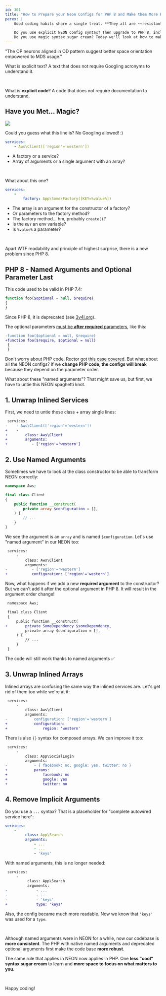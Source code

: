 ```yaml
---
id: 301
title: "How to Prepare your Neon Configs for PHP 8 and Make them More Readable"
perex: |
    Good coding habits share a single treat. **They all are ~~resistant~~ fluid to future changes**. You don't have to change them when new packages or PHP is released. One of them is explicit code.

    Do you use explicit NEON config syntax? Then upgrade to PHP 8, including deprecations, will not touch you.
    Do you use magic syntax sugar cream? Today we'll look at how to make it right.
---
```


"The OP neurons aligned in OD pattern suggest better space orientation empowered to MDS usage."

What is explicit text? A text that does not require Googling acronyms to understand it.

<br>

What is **explicit code**? A code that does not require documentation to understand.

## Have you Met... Magic?

<img src="https://imgs.xkcd.com/comics/tar.png" class="mt-4 mb-5">

Could you guess what this line is? No Googling allowed! :)

```yaml
services:
    - Aws\Client(['region'='western'])
```

- A factory or a service?
- Array of arguments or a single argument with an array?

<br>

What about this one?

```yaml
services:
    -
        factory: App\Some\Factory([KEY=%value%])
```

- The array is an argument for the constructor of a factory?
- Or parameters to the factory method?
- The factory method... hm, probably `create()`?
- Is the `KEY` an env variable?
- Is `%value%` a parameter?

<br>

Apart WTF readability and principle of highest surprise, there is a new problem since PHP 8.

## PHP 8 - Named Arguments and Optional Parameter Last

This code used to be valid in PHP 7.4:

```php
function foo($optional = null, $require)
{
}
```

Since PHP 8, it is deprecated (see [3v4l.org](https://3v4l.org/PRo9Y)).

The optional parameters [must be **after required** parameters](https://php.watch/versions/8.0/deprecate-required-param-after-optional), like this:

```diff
-function foo($optional = null, $require)
+function foo($require, $optional = null)
 {
 }
```

Don't worry about PHP code, Rector got [this case covered](https://github.com/rectorphp/rector/blob/master/docs/rector_rules_overview.md#optionalparametersafterrequiredrector). But what about all the NEON configs? If we **change PHP code, the configs will break** because they depend on the parameter order.

What about these "named arguments"? That might save us, but first, we have to untie this NEON spaghetti knot.

## 1. Unwrap Inlined Services

First, we need to untie these class + array single lines:

```diff
 services:
-    - Aws\Client(['region'='western'])
+    -
+        class: Aws\Client
+        arguments:
+           - ['region'='western']
```

## 2. Use Named Arguments

Sometimes we have to look at the class constructor to be able to transform NEON correctly:

```php
namespace Aws;

final class Client
{
    public function __construct(
        private array $configuration = [],
    ) {
        // ...
    }
}
```

We see the argument is an `array` and is named `$configuration`. Let's use "named argument" in our NEON too:

```diff
 services:
     -
         class: Aws\Client
         arguments:
-           - ['region'='western']
+           configuration: ['region'='western']
```

Now, what happens if we add a new **required argument** to the constructor? But we can't add it after the optional argument in PHP 8. It will result in the argument order change!

```diff
 namespace Aws;

 final class Client
 {
     public function __construct(
+        private SomeDependency $someDependency,
         private array $configuration = [],
     ) {
         // ...
     }
 }
```

The code will still work thanks to named arguments ✅

## 3. Unwrap Inlined Arrays

Inlined arrays are confusing the same way the inlined services are. Let's get rid of them too while we're at it:

```diff
 services:
     -
         class: Aws\Client
         arguments:
-            configuration: ['region'='western']
+            configuration:
+                region: 'western'
```

There is also `{}` syntax for composed arrays. We can improve it too:

```diff
 services:
     -
         class: App\SocialLogin
         arguments:
-            - { facebook: no, google: yes, twitter: no }
+            params:
+                facebook: no
+                google: yes
+                twitter: no
```

## 4. Remove Implicit Arguments

Do you use a `...` syntax? That is a placeholder for "complete autowired service here":

```yaml
services:
    -
         class: App\Search
         arguments:
             - ...
             - ...
             - 'keys'
```

With named arguments, this is no longer needed:

```diff
 services:
     -
          class: App\Search
          arguments:
-             - ...
-             - ...
-             - 'keys'
+             type: 'keys'
```

Also, the config became much more readable. Now we know that `'keys'` was used for a `type`.

<br>

Although named arguments were in NEON for a while, now our codebase is **more consistent**. The PHP with native named arguments and deprecated optional arguments first make the code base **more robust**.

The same rule that applies in NEON now applies in PHP. One **less "cool" syntax sugar cream** to learn and **more space to focus on what matters to you**.

<br>

Happy coding!
